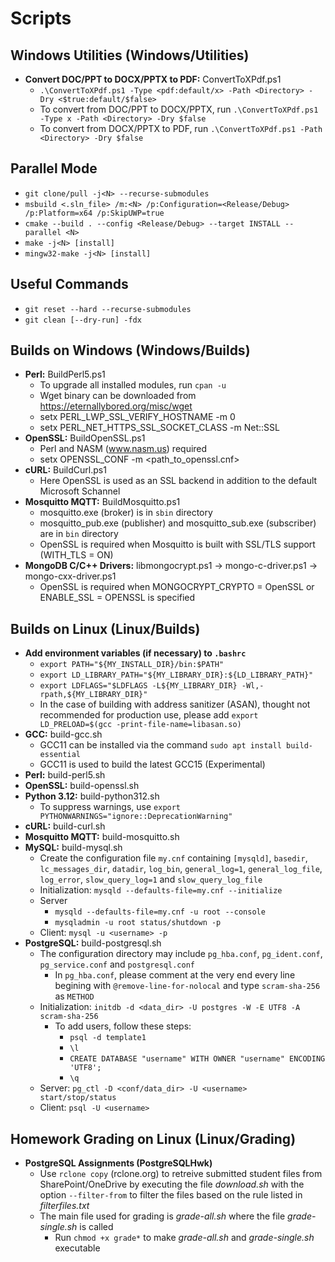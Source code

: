 # Scripts

## Windows Utilities (Windows/Utilities)
* **Convert DOC/PPT to DOCX/PPTX to PDF:** ConvertToXPdf.ps1
  - ```.\ConvertToXPdf.ps1 -Type <pdf:default/x> -Path <Directory> -Dry <$true:default/$false>```
  - To convert from DOC/PPT to DOCX/PPTX, run ```.\ConvertToXPdf.ps1 -Type x -Path <Directory> -Dry $false```
  - To convert from DOCX/PPTX to PDF, run ```.\ConvertToXPdf.ps1 -Path <Directory> -Dry $false```
    
## Parallel Mode
* ```git clone/pull -j<N> --recurse-submodules```
* ```msbuild <.sln_file> /m:<N> /p:Configuration=<Release/Debug> /p:Platform=x64 /p:SkipUWP=true```
* ```cmake --build . --config <Release/Debug> --target INSTALL --parallel <N>```
* ```make -j<N> [install]```
* ```mingw32-make -j<N> [install]```

## Useful Commands
* ```git reset --hard --recurse-submodules```
* ```git clean [--dry-run] -fdx```

## Builds on Windows (Windows/Builds)
* **Perl:** BuildPerl5.ps1
  - To upgrade all installed modules, run ```cpan -u```
  - Wget binary can be downloaded from https://eternallybored.org/misc/wget
  - setx PERL_LWP_SSL_VERIFY_HOSTNAME -m 0
  - setx PERL_NET_HTTPS_SSL_SOCKET_CLASS -m Net::SSL
* **OpenSSL:** BuildOpenSSL.ps1
  - Perl and NASM (www.nasm.us) required
  - setx OPENSSL_CONF -m <path_to_openssl.cnf>
* **cURL:** BuildCurl.ps1
  - Here OpenSSL is used as an SSL backend in addition to the default Microsoft Schannel
* **Mosquitto MQTT:** BuildMosquitto.ps1
  - mosquitto.exe (broker) is in ```sbin``` directory
  - mosquitto_pub.exe (publisher) and mosquitto_sub.exe (subscriber) are in ```bin``` directory
  - OpenSSL is required when Mosquitto is built with SSL/TLS support (WITH_TLS = ON)
* **MongoDB C/C++ Drivers:** libmongocrypt.ps1 &rarr; mongo-c-driver.ps1 &rarr; mongo-cxx-driver.ps1
  - OpenSSL is required when MONGOCRYPT_CRYPTO = OpenSSL or ENABLE_SSL = OPENSSL is specified

## Builds on Linux (Linux/Builds)
* **Add environment variables (if necessary) to ```.bashrc```**
  - ```export PATH="${MY_INSTALL_DIR}/bin:$PATH"```
  - ```export LD_LIBRARY_PATH="${MY_LIBRARY_DIR}:${LD_LIBRARY_PATH}"```
  - ```export LDFLAGS="$LDFLAGS -L${MY_LIBRARY_DIR} -Wl,-rpath,${MY_LIBRARY_DIR}"```
  - In the case of building with address sanitizer (ASAN), thought not recommended for production use, please add ```export LD_PRELOAD=$(gcc -print-file-name=libasan.so)```
* **GCC:** build-gcc.sh
  - GCC11 can be installed via the command ```sudo apt install build-essential```
  - GCC11 is used to build the latest GCC15 (Experimental)
* **Perl:** build-perl5.sh
* **OpenSSL:** build-openssl.sh
* **Python 3.12:** build-python312.sh
  - To suppress warnings, use ```export PYTHONWARNINGS="ignore::DeprecationWarning"```
* **cURL:** build-curl.sh
* **Mosquitto MQTT:** build-mosquitto.sh
* **MySQL:** build-mysql.sh
  - Create the configuration file ```my.cnf``` containing ```[mysqld]```, ```basedir```, ```lc_messages_dir```, ```datadir```, ```log_bin```, ```general_log=1```, ```general_log_file```, ```log_error```, ```slow_query_log=1``` and ```slow_query_log_file```
  - Initialization: ```mysqld --defaults-file=my.cnf --initialize```
  - Server
    * ```mysqld --defaults-file=my.cnf -u root --console```
    * ```mysqladmin -u root status/shutdown -p```
  - Client: ```mysql -u <username> -p```
* **PostgreSQL:** build-postgresql.sh
  - The configuration directory may include ```pg_hba.conf```, ```pg_ident.conf```, ```pg_service.conf``` and ```postgresql.conf```
    * In ```pg_hba.conf```, please comment at the very end every line begining with ```@remove-line-for-nolocal``` and type ```scram-sha-256``` as ```METHOD```
  - Initialization: ```initdb -d <data_dir> -U postgres -W -E UTF8 -A scram-sha-256```
    * To add users, follow these steps:
      - ```psql -d template1```
      - ```\l```
      - ```CREATE DATABASE "username" WITH OWNER "username" ENCODING 'UTF8';```
      - ```\q```
  - Server: ```pg_ctl -D <conf/data_dir> -U <username> start/stop/status```
  - Client: ```psql -U <username>```

## Homework Grading on Linux (Linux/Grading)
* **PostgreSQL Assignments (PostgreSQLHwk)** 
  - Use ```rclone copy``` (rclone.org) to retreive submitted student files from SharePoint/OneDrive by executing the file <em>download.sh</em> with the option ```--filter-from``` to filter the files based on the rule listed in <em>filterfiles.txt</em>
  - The main file used for grading is <em>grade-all.sh</em> where the file <em>grade-single.sh</em> is called
    * Run ```chmod +x grade*``` to make <em>grade-all.sh</em> and <em>grade-single.sh</em> executable
